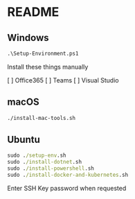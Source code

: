 # README

## Windows

```cmd
.\Setup-Environment.ps1
```

Install these things manually

[ ] Office365
[ ] Teams
[ ] Visual Studio

## macOS

```cmd
./install-mac-tools.sh
```

## Ubuntu

```cmd
sudo ./setup-env.sh
sudo ./install-dotnet.sh
sudo ./install-powershell.sh
sudo ./install-docker-and-kubernetes.sh
```

Enter SSH Key password when requested
